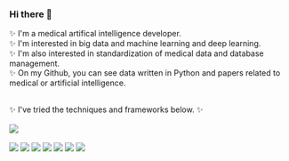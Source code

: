 ### Hi there 👋

✨ I'm a medical artifical intelligence developer. <br>
✨ I'm interested in big data and machine learning and deep learning. <br>
✨ I'm also interested in standardization of medical data and database management. <br>
✨ On my Github, you can see data written in Python and papers related to medical or artificial intelligence. <br><br>

✨
I've tried the techniques and frameworks below. 
✨
<br><br>
<img src=https://api.accredible.com/v1/frontend/credential_website_embed_image/badge/96081121/>
<br><br>
<img src="https://img.shields.io/badge/Python-3766AB?style=flat-square&logo=Python&logoColor=white"/> <img src="https://img.shields.io/badge/TensorFlow-FF6F00?style=flat-square&logo=TensorFlow&logoColor=white"/> <img src="https://img.shields.io/badge/scikit-learn-F7931E?style=flat-square&logo=scikit-learn&logoColor=white"/> <img src="https://img.shields.io/badge/PyTorch-EE4C2C?style=flat-square&logo=PyTorch&logoColor=white"/> <img src="https://img.shields.io/badge/Jupyter-F37626?style=flat-square&logo=Jupyter&logoColor=white"/> <img src="https://img.shields.io/badge/MySQL-4479A1?style=flat-square&logo=MySQL&logoColor=white"/> <img src="https://img.shields.io/badge/.NET-512BD4?style=flat-square&logo=.NET&logoColor=white"/> 


